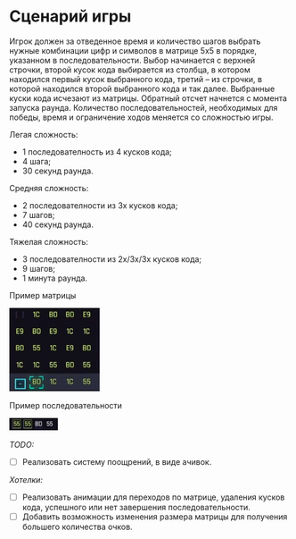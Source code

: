 # Сценарий игры

Игрок должен за отведенное время и количество шагов выбрать нужные комбинации цифр и символов в матрице 5х5 в порядке, указанном в последовательности. Выбор начинается с верхней строчки, второй кусок кода выбирается из столбца, в котором находился первый кусок выбранного кода, третий – из строчки, в которой находился второй выбранного кода и так далее. Выбранные куски кода исчезают из матрицы. Обратный отсчет начнется с момента запуска раунда. Количество последовательностей, необходимых для победы, время и ограничение ходов меняется со сложностью игры.

Легая сложность:
- 1 последователность из 4 кусков кода;
- 4 шага;
- 30 секунд раунда.

Средняя сложность:
- 2 последователности из 3х кусков кода;
- 7 шагов;
- 40 секунд раунда.

Тяжелая сложность:
- 3 последователности из 2х/3х/3х кусков кода;
- 9 шагов;
- 1 минута раунда.

Пример матрицы

![Matrix](scenario/matrix.png)

Пример последовательности

![Subsequence](scenario/subsequence.png)

_TODO:_

- [ ] Реализовать систему поощрений, в виде ачивок.

_Хотелки:_

- [ ] Реализовать анимации для переходов по матрице, удаления кусков кода, успешного или нет завершения последовательности.
- [ ] Добавить возможность изменения размера матрицы для получения большего количества очков.
